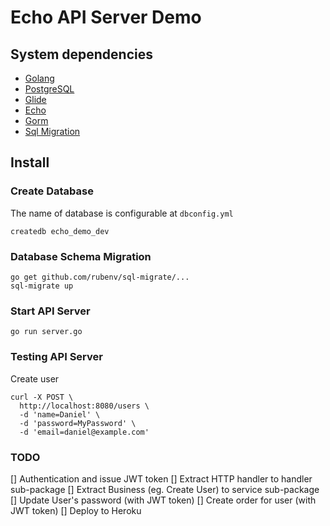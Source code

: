 Echo API Server Demo
====================

System dependencies
------------

- [Golang](https://golang.org)
- [PostgreSQL](https://www.postgresql.org)
- [Glide](https://github.com/Masterminds/glide)
- [Echo](https://github.com/labstack/echo)
- [Gorm](https://github.com/jinzhu/gorm)
- [Sql Migration](https://github.com/rubenv/sql-migrate)


Install
------------

### Create Database
The name of database is configurable at `dbconfig.yml`
```shell
createdb echo_demo_dev
```

### Database Schema Migration
```shell
go get github.com/rubenv/sql-migrate/...
sql-migrate up
```

### Start API Server
```shell
go run server.go
```

### Testing API Server
Create user
```shell
curl -X POST \
  http://localhost:8080/users \
  -d 'name=Daniel' \
  -d 'password=MyPassword' \
  -d 'email=daniel@example.com'
```

### TODO
[] Authentication and issue JWT token
[] Extract HTTP handler to handler sub-package
[] Extract Business (eg. Create User) to service sub-package
[] Update User's password (with JWT token)
[] Create order for user (with JWT token)
[] Deploy to Heroku
